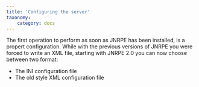 ```yaml
---
title: 'Configuring the server'
taxonomy:
    category: docs
---
```


The first operation to perform as soon as JNRPE has been installed, is a propert configuration. While with the previous versions of JNRPE you were forced to write an XML file, starting with JNRPE 2.0 you can now choose between two format:

* The INI configuration file
* The old style XML configuration file
